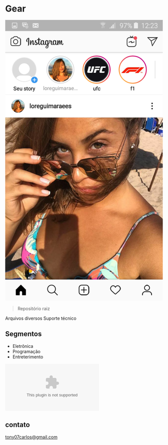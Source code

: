 # Gear
![prewiew](./.github/prewiew.png)
> Repositório raiz

Arquivos diversos
Suporte técnico

## Segmentos

- Eletrônica
- Programação
- Entreterimento

![Click aqui para saber mais](www/google.com)

## contato

tony07carlos@gmail.com